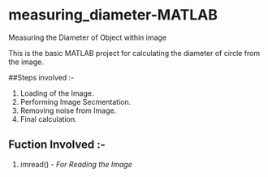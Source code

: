 # measuring_diameter-MATLAB
Measuring the Diameter of Object within image

This is the basic MATLAB project for calculating the diameter of circle from the image.

##Steps involved :- 

1. Loading of the Image.
2. Performing Image Secmentation.
3. Removing noise from Image.
4. Final calculation.

## Fuction Involved :- 

1. imread() - *For Reading the Image*
